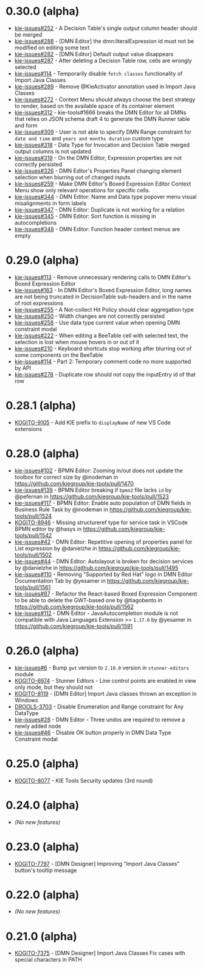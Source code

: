 # 0.30.0 (alpha)

- [kie-issues#252](https://github.com/kiegroup/kie-issues/issues/252) - A Decision Table's single output column header should be merged
- [kie-issues#288](https://github.com/kiegroup/kie-issues/issues/288) - [DMN Editor] the dmn:literalExpression id must not be modified on editing some text
- [kie-issues#282](https://github.com/kiegroup/kie-issues/issues/282) - [DMN Editor] Default output value disappears
- [kie-issues#287](https://github.com/kiegroup/kie-issues/issues/287) - After deleting a Decision Table row, cells are wrongly selected
- [kie-issues#114](https://github.com/kiegroup/kie-issues/issues/114) - Temporarily disable `fetch classes` functionality of Import Java Classes
- [kie-issues#289](https://github.com/kiegroup/kie-issues/issues/289) - Remove @KieActivator annotation used in Import Java Classes
- [kie-issues#272](https://github.com/kiegroup/kie-issues/issues/272) - Context Menu should always choose the best strategy to render, based on the available space of its container element
- [kie-issues#312](https://github.com/kiegroup/kie-issues/issues/312) - kie-tools#1666 breaks the DMN Editor for all DMNs that relies on JSON schema draft 4 to generate the DMN Runner table and form
- [kie-issues#309](https://github.com/kiegroup/kie-issues/issues/309) - User is not able to specify DMN Range constraint for `date and time` and `years and months duration` custom type
- [kie-issues#318](https://github.com/kiegroup/kie-issues/issues/318) - Data Type for Invocation and Decision Table merged output columns is not updated
- [kie-issues#319](https://github.com/kiegroup/kie-issues/issues/319) - On the DMN Editor, Expression properties are not correctly persisted
- [kie-issues#326](https://github.com/kiegroup/kie-issues/issues/326) - DMN Editor's Properties Panel changing element selection when blurring out of changed inputs
- [kie-issues#259](https://github.com/kiegroup/kie-issues/issues/259) - Make DMN Editor's Boxed Expression Editor Context Menu show only relevant operations for specific cells.
- [kie-issues#344](https://github.com/kiegroup/kie-issues/issues/344) - DMN Editor: Name and Data type popover menu visual misalignments in form labels
- [kie-issues#347](https://github.com/kiegroup/kie-issues/issues/347) - DMN Editor: Duplicate is not working for a relation
- [kie-issues#345](https://github.com/kiegroup/kie-issues/issues/345) - DMN Editor: Sort function is missing in autocompletions
- [kie-issues#348](https://github.com/kiegroup/kie-issues/issues/348) - DMN Editor: Function header context menus are empty

# 0.29.0 (alpha)

- [kie-issues#113](https://github.com/kiegroup/kie-issues/issues/113) - Remove unnecessary rendering calls to DMN Editor's Boxed Expression Editor
- [kie-issues#163](https://github.com/kiegroup/kie-issues/issues/163) - In DMN Editor's Boxed Expression Editor, long names are not being truncated in DecisionTable sub-headers and in the name of root expressions
- [kie-issues#255](https://github.com/kiegroup/kie-issues/issues/255) - A Not-collect Hit Policy should clear aggregation type
- [kie-issues#250](https://github.com/kiegroup/kie-issues/issues/250) - Width changes are not correctly persisted
- [kie-issues#258](https://github.com/kiegroup/kie-issues/issues/258) - Use data type current value when opening DMN constraint modal
- [kie-issues#222](https://github.com/kiegroup/kie-issues/issues/222) - When editing a BeeTable cell with selected text, the selection is lost when mouse hovers in or out of it
- [kie-issues#210](https://github.com/kiegroup/kie-issues/issues/210) - Keyboard shortcuts stop working after blurring out of some components on the BeeTable
- [kie-issues#114](https://github.com/kiegroup/kie-issues/issues/114) - Part 2: Temporary comment code no more supported by API
- [kie-issues#278](https://github.com/kiegroup/kie-issues/issues/278) - Duplicate row should not copy the inputEntry id of that row

# 0.28.1 (alpha)

- [KOGITO-9105](https://issues.redhat.com/browse/KOGITO-9105) - Add KIE prefix to `displayName` of new VS Code extensions

# 0.28.0 (alpha)

- [kie-issues#102](https://github.com/kiegroup/kie-issues/issues/102) - BPMN Editor: Zooming in/out does not update the toolbox for correct size by @inodeman in https://github.com/kiegroup/kie-tools/pull/1470
- [kie-issues#139](https://github.com/kiegroup/kie-issues/issues/139) - BPMN Editor breaking if `bpmn2` file lacks `id` by @pefernan in https://github.com/kiegroup/kie-tools/pull/1523
- [kie-issues#117](https://github.com/kiegroup/kie-issues/issues/117) - BPMN Editor: Enable auto population of DMN fields in Business Rule Task by @inodeman in https://github.com/kiegroup/kie-tools/pull/1524
- [KOGITO-8946](https://issues.redhat.com/browse/KOGITO-8946) - Missing structureref type for service task in VSCode BPMN editor by @hasys in https://github.com/kiegroup/kie-tools/pull/1542
- [kie-issues#42](https://github.com/kiegroup/kie-issues/issues/42) - DMN Editor: Repetitive opening of properties panel for List expression by @danielzhe in https://github.com/kiegroup/kie-tools/pull/1502
- [kie-issues#44](https://github.com/kiegroup/kie-issues/issues/44) - DMN Editor: Autolayout is broken for decision services by @danielzhe in https://github.com/kiegroup/kie-tools/pull/1495
- [kie-issues#110](https://github.com/kiegroup/kie-issues/issues/110) - Removing \"Supported by Red Hat\" logo in DMN Editor Documentation Tab by @yesamer in https://github.com/kiegroup/kie-tools/pull/1561
- [kie-issues#87](https://github.com/kiegroup/kie-issues/issues/87) - Refactor the React-based Boxed Expression Component to be able to delete the GWT-based one by @tiagobento in https://github.com/kiegroup/kie-tools/pull/1562
- [kie-issues#112](https://github.com/kiegroup/kie-issues/issues/112) - DMN Editor - JavaAutocompletion module is not compatible with Java Languages Extension >= `1.17.0` by @yesamer in https://github.com/kiegroup/kie-tools/pull/1591

# 0.26.0 (alpha)

- [kie-issues#6](https://github.com/kiegroup/kie-issues/issues/6) - Bump `gwt` version to `2.10.0` version in `stunner-editors` module
- [KOGITO-6974](https://issues.redhat.com/browse/KOGITO-6974) - Stunner Editors - Line control points are enabled in view only mode, but they should not
- [KOGITO-8119](https://issues.redhat.com/browse/KOGITO-8119) - [DMN Editor] Import Java classes thrown an exception in Windows
- [DROOLS-3703](https://issues.redhat.com/browse/DROOLS-3703) - Disable Enumeration and Range constraint for Any DataType
- [kie-issues#28](https://github.com/kiegroup/kie-issues/issues/28) - DMN Editor - Three undos are required to remove a newly added node
- [kie-issues#46](https://github.com/kiegroup/kie-issues/issues/46) - Disable OK button properly in DMN Data Type Constraint modal

# 0.25.0 (alpha)

- [KOGITO-8077](https://issues.redhat.com/browse/KOGITO-8077) - KIE Tools Security updates (3rd round)

# 0.24.0 (alpha)

- _(No new features)_

# 0.23.0 (alpha)

- [KOGITO-7797](https://issues.redhat.com/browse/KOGITO-7797) - [DMN Designer] Improving \"Import Java Classes\" button's tooltip message

# 0.22.0 (alpha)

- _(No new features)_

# 0.21.0 (alpha)

- [KOGITO-7375](https://issues.redhat.com/browse/KOGITO-7375) - [DMN Designer] Import Java Classes Fix cases with special characters in PATH
